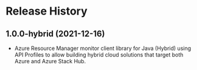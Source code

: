 # Release History

## 1.0.0-hybrid (2021-12-16)

- Azure Resource Manager monitor client library for Java (Hybrid) using API Profiles to allow building hybrid cloud solutions
that target both Azure and Azure Stack Hub.
